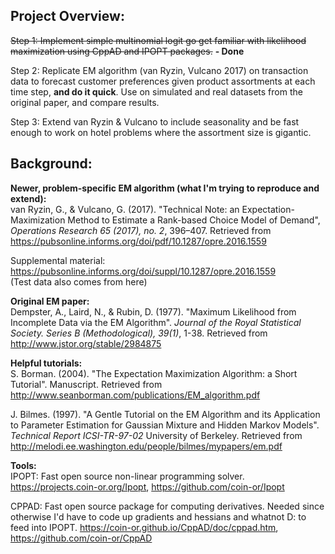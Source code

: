 ## Project Overview:
~~Step 1: Implement simple multinomial logit go get familiar with likelihood maximization using CppAD and IPOPT packages.~~ **- Done**  

Step 2: Replicate EM algorithm (van Ryzin, Vulcano 2017) on transaction data to forecast customer preferences given product assortments at each time step, **and do it quick**. Use on simulated and real datasets from the original paper, and compare results.  

Step 3: Extend van Ryzin & Vulcano to include seasonality and be fast enough to work on hotel problems where the assortment size is gigantic.

## Background:  
**Newer, problem-specific EM algorithm (what I'm trying to reproduce and extend):**  
van Ryzin, G., & Vulcano, G. (2017). "Technical Note: an Expectation-Maximization Method to
Estimate a Rank-based Choice Model of Demand", *Operations Research 65 (2017), no. 2*, 396–407. Retrieved from https://pubsonline.informs.org/doi/pdf/10.1287/opre.2016.1559

Supplemental material: https://pubsonline.informs.org/doi/suppl/10.1287/opre.2016.1559  
(Test data also comes from here)

**Original EM paper:**  
Dempster, A., Laird, N., & Rubin, D. (1977). "Maximum Likelihood from Incomplete Data via the EM Algorithm". *Journal of the Royal Statistical Society. Series B (Methodological), 39(1)*, 1-38. Retrieved from http://www.jstor.org/stable/2984875

**Helpful tutorials:**  
S. Borman. (2004). "The Expectation Maximization Algorithm: a Short Tutorial". Manuscript. Retrieved from http://www.seanborman.com/publications/EM_algorithm.pdf  

J. Bilmes. (1997). "A Gentle Tutorial on the EM Algorithm and its Application to Parameter Estimation for
Gaussian Mixture and Hidden Markov Models". *Technical Report ICSI-TR-97-02* University of
Berkeley. Retrieved from http://melodi.ee.washington.edu/people/bilmes/mypapers/em.pdf

**Tools:**  
IPOPT: Fast open source non-linear programming solver. https://projects.coin-or.org/Ipopt, https://github.com/coin-or/Ipopt  

CPPAD: Fast open source package for computing derivatives. Needed since otherwise I'd have to code up gradients and hessians and whatnot D: to feed into IPOPT. https://coin-or.github.io/CppAD/doc/cppad.htm, https://github.com/coin-or/CppAD

